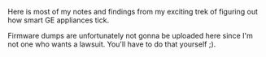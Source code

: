 Here is most of my notes and findings from my exciting trek of
figuring out how smart GE appliances tick.

Firmware dumps are unfortunately not gonna be uploaded here 
since I'm not one who wants a lawsuit. You'll have to do 
that yourself ;).
